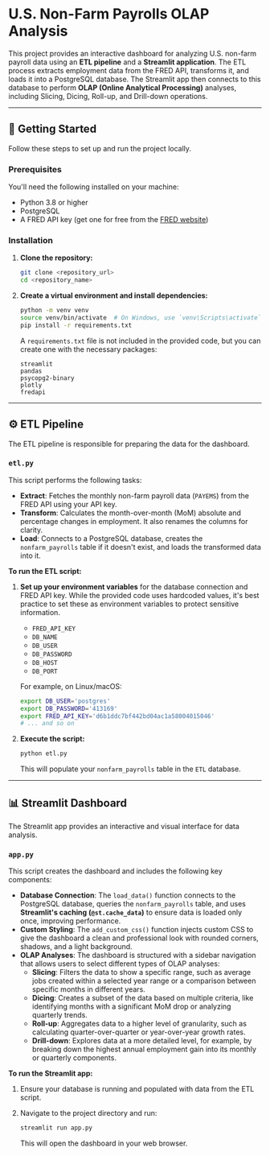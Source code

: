 # U.S. Non-Farm Payrolls OLAP Analysis

This project provides an interactive dashboard for analyzing U.S. non-farm payroll data using an **ETL pipeline** and a **Streamlit application**. The ETL process extracts employment data from the FRED API, transforms it, and loads it into a PostgreSQL database. The Streamlit app then connects to this database to perform **OLAP (Online Analytical Processing)** analyses, including Slicing, Dicing, Roll-up, and Drill-down operations.

-----

## 🚀 Getting Started

Follow these steps to set up and run the project locally.

### Prerequisites

You'll need the following installed on your machine:

  - Python 3.8 or higher
  - PostgreSQL
  - A FRED API key (get one for free from the [FRED website](https://fred.stlouisfed.org/docs/api/api_key.html))

### Installation

1.  **Clone the repository:**

    ```bash
    git clone <repository_url>
    cd <repository_name>
    ```

2.  **Create a virtual environment and install dependencies:**

    ```bash
    python -m venv venv
    source venv/bin/activate  # On Windows, use `venv\Scripts\activate`
    pip install -r requirements.txt
    ```

    A `requirements.txt` file is not included in the provided code, but you can create one with the necessary packages:

    ```
    streamlit
    pandas
    psycopg2-binary
    plotly
    fredapi
    ```

-----

## ⚙️ ETL Pipeline

The ETL pipeline is responsible for preparing the data for the dashboard.

### `etl.py`

This script performs the following tasks:

  - **Extract**: Fetches the monthly non-farm payroll data (`PAYEMS`) from the FRED API using your API key.
  - **Transform**: Calculates the month-over-month (MoM) absolute and percentage changes in employment. It also renames the columns for clarity.
  - **Load**: Connects to a PostgreSQL database, creates the `nonfarm_payrolls` table if it doesn't exist, and loads the transformed data into it.

**To run the ETL script:**

1.  **Set up your environment variables** for the database connection and FRED API key. While the provided code uses hardcoded values, it's best practice to set these as environment variables to protect sensitive information.

      - `FRED_API_KEY`
      - `DB_NAME`
      - `DB_USER`
      - `DB_PASSWORD`
      - `DB_HOST`
      - `DB_PORT`

    For example, on Linux/macOS:

    ```bash
    export DB_USER='postgres'
    export DB_PASSWORD='413169'
    export FRED_API_KEY='d6b1ddc7bf442bd04ac1a58004015046'
    # ... and so on
    ```

2.  **Execute the script:**

    ```bash
    python etl.py
    ```

    This will populate your `nonfarm_payrolls` table in the `ETL` database.

-----

## 📊 Streamlit Dashboard

The Streamlit app provides an interactive and visual interface for data analysis.

### `app.py`

This script creates the dashboard and includes the following key components:

  - **Database Connection**: The `load_data()` function connects to the PostgreSQL database, queries the `nonfarm_payrolls` table, and uses **Streamlit's caching (`@st.cache_data`)** to ensure data is loaded only once, improving performance.
  - **Custom Styling**: The `add_custom_css()` function injects custom CSS to give the dashboard a clean and professional look with rounded corners, shadows, and a light background.
  - **OLAP Analyses**: The dashboard is structured with a sidebar navigation that allows users to select different types of OLAP analyses:
      - **Slicing**: Filters the data to show a specific range, such as average jobs created within a selected year range or a comparison between specific months in different years.
      - **Dicing**: Creates a subset of the data based on multiple criteria, like identifying months with a significant MoM drop or analyzing quarterly trends.
      - **Roll-up**: Aggregates data to a higher level of granularity, such as calculating quarter-over-quarter or year-over-year growth rates.
      - **Drill-down**: Explores data at a more detailed level, for example, by breaking down the highest annual employment gain into its monthly or quarterly components.

**To run the Streamlit app:**

1.  Ensure your database is running and populated with data from the ETL script.

2.  Navigate to the project directory and run:

    ```bash
    streamlit run app.py
    ```

    This will open the dashboard in your web browser.
